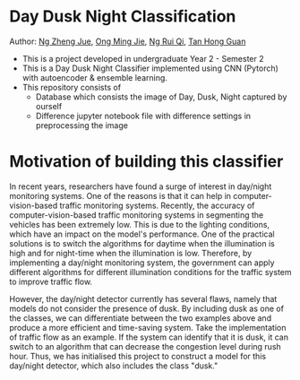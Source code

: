 # Day Dusk Night Classification
Author: [Ng Zheng Jue](https://github.com/xinjue37), [Ong Ming Jie](https://github.com/ethanong98), [Ng Rui Qi](https://github.com/Ruiqi2002), [Tan Hong Guan](https://github.com/tanhg1116)

* This is a project developed in undergraduate Year 2 - Semester 2
* This is a Day Dusk Night Classifier implemented using CNN (Pytorch) with autoencoder & ensemble learning.
* This repository consists of
  - Database which consists the image of Day, Dusk, Night captured by ourself
  - Difference jupyter notebook file with difference settings in preprocessing the image

# Motivation of building this classifier
In recent years, researchers have found a surge of interest in day/night monitoring systems. One of the reasons is that it can help in computer-vision-based traffic monitoring systems. Recently, the accuracy of computer-vision-based traffic monitoring systems in segmenting the vehicles has been extremely low. This is due to the lighting conditions, which have an impact on the model's performance. One of the practical solutions is to switch the algorithms for daytime when the illumination is high and for night-time when the illumination is low. Therefore, by implementing a day/night monitoring system, the government can apply different algorithms for different illumination conditions for the traffic system to improve traffic flow.

However, the day/night detector currently has several flaws, namely that models do not consider the presence of dusk. By including dusk as one of the classes, we can differentiate between the two examples above and produce a more efficient and time-saving system. Take the implementation of traffic flow as an example. If the system can identify that it is dusk, it can switch to an algorithm that can decrease the congestion level during rush hour. Thus, we has initialised this project to construct a model for this day/night detector, which also includes the class "dusk."
